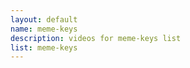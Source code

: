 ```yaml
--- 
layout: default
name: meme-keys
description: videos for meme-keys list
list: meme-keys
---
```


<div class="player">
<div id="player"><!-- "https://www.youtube.com/watch?v={{site.data.lists[page.list][0]}}" --></div>
</div>

